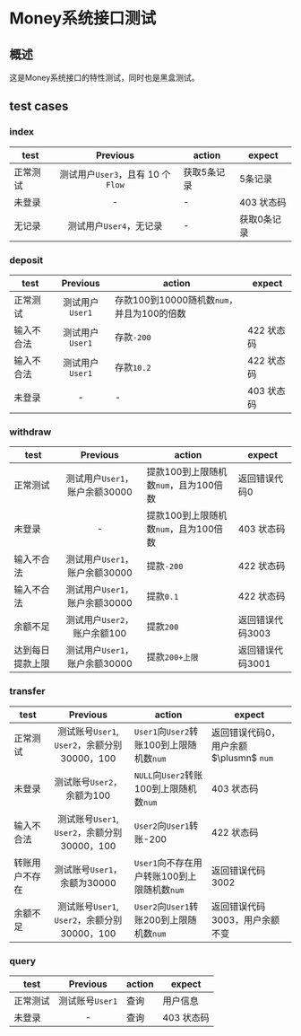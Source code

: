 # Money系统接口测试

## 概述

这是Money系统接口的特性测试，同时也是黑盒测试。

## test cases

### index

| test     |              Previous              | action      | expect      |
| -------- | :--------------------------------: | ----------- | ----------- |
| 正常测试 | 测试用户`User3`，且有 10 个 `Flow` | 获取5条记录 | 5条记录     |
| 未登录   |                 -                  | -           | 403 状态码  |
| 无记录   |      测试用户`User4`，无记录       | -           | 获取0条记录 |

### deposit

| test       |    Previous     | action                                     | expect     |
| ---------- | :-------------: | ------------------------------------------ | ---------- |
| 正常测试   | 测试用户`User1` | 存款100到10000随机数`num`，并且为100的倍数 |            |
| 输入不合法 | 测试用户`User1` | 存款`-200`                                 | 422 状态码 |
| 输入不合法 | 测试用户`User1` | 存款`10.2`                                 | 422 状态码 |
| 未登录     |        -        | -                                          | 403 状态码 |

### withdraw

| test             |            Previous            | action                                | expect           |
| ---------------- | :----------------------------: | ------------------------------------- | ---------------- |
| 正常测试         | 测试用户`User1`，账户余额30000 | 提款100到上限随机数`num`，且为100倍数 | 返回错误代码0    |
| 未登录           |               -                | 提款100到上限随机数`num`，且为100倍数 | 403 状态码       |
| 输入不合法       | 测试用户`User1`，账户余额30000 | 提款`-200`                            | 422 状态码       |
| 输入不合法       | 测试用户`User1`，账户余额30000 | 提款`0.1`                             | 422 状态码       |
| 余额不足         |  测试用户`User2`，账户余额100  | 提款`200`                             | 返回错误代码3003 |
| 达到每日提款上限 | 测试用户`User1`，账户余额30000 | 提款`200+上限`                        | 返回错误代码3001 |

### transfer

| test           |                   Previous                   | action                                      | expect                                  |
| -------------- | :------------------------------------------: | ------------------------------------------- | --------------------------------------- |
| 正常测试       | 测试账号`User1`, `User2`，余额分别30000，100 | `User1`向`User2`转账100到上限随机数`num`    | 返回错误代码0，用户余额 $\plusmn$ `num` |
| 未登录         |          测试账号`User2`，余额为100          | `NULL`向`User2`转账100到上限随机数`num`     | 403 状态码                              |
| 输入不合法     | 测试账号`User1`, `User2`，余额分别30000，100 | `User2`向`User1`转账-200                    | 422 状态码                              |
| 转账用户不存在 |         测试账号`User1`，余额为30000         | `User1`向不存在用户转账100到上限随机数`num` | 返回错误代码3002                        |
| 余额不足       | 测试账号`User1`, `User2`，余额分别30000，100 | `User2`向`User1`转账200到上限随机数`num`    | 返回错误代码3003，用户余额不变          |

### query

| test     |    Previous     | action | expect     |
| -------- | :-------------: | ------ | ---------- |
| 正常测试 | 测试账号`User1` | 查询   | 用户信息   |
| 未登录   |        -        | 查询   | 403 状态码 |